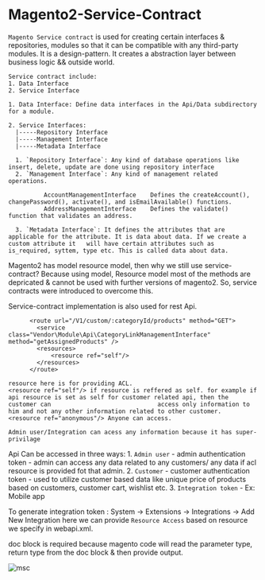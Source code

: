 # Magento2-Service-Contract

  `Magento Service contract` is used for creating certain interfaces & repositories, modules so that it can be compatible with any third-party modules.
  It is a design-pattern. It creates a abstraction layer between business logic && outside world.

    Service contract include: 
    1. Data Interface
    2. Service Interface

    1. Data Interface: Define data interfaces in the Api/Data subdirectory for a module.

    2. Service Interfaces:
      |-----Repository Interface
      |-----Management Interface
      |-----Metadata Interface

      1. `Repository Interface`: Any kind of database operations like insert, delete, update are done using repository interface
      2. `Management Interface`: Any kind of management related operations.

              AccountManagementInterface	Defines the createAccount(), changePassword(), activate(), and isEmailAvailable() functions.
              AddressManagementInterface	Defines the validate() function that validates an address.

      3. `Metadata Interface`: It defines the attributes that are applicable for the attribute. It is data about data. If we create a custom attribute it   will have certain attributes such as is_required, syttem, type etc. This is called data about data.

  Magento2 has model resource model, then why we still use service-contract?
    Because using model, Resource model most of the methods are depricated & cannot be used with further versions of magento2. So, service contracts were     introduced to overcome this.

   Service-contract implementation is also used for rest Api.

          <route url="/V1/custom/:categoryId/products" method="GET">
            <service class="Vendor\Module\Api\CategoryLinkManagementInterface" method="getAssignedProducts" />
            <resources>
                <resource ref="self"/>
            </resources>
          </route>
  
    resource here is for providing ACL.
    <resource ref="self"/> if resource is reffered as self. for example if api resource is set as self for customer related api, then the customer can                              access only information to him and not any other information related to other customer.
    <resource ref="anonymous"/> Anyone can access.

    Admin user/Integration can acess any information because it has super-privilage
  
   Api Can be accessed in three ways:
      1. `Admin user` - admin authentication token - admin can access any data related to any customers/ any data if acl resource is provided fot that                           admin.
      2. `Customer`   - customer authentication token - used to utilize customer based data like unique price of products based on customers, customer                           cart, wishlist etc.
      3. `Integration token` - Ex: Mobile app

   To generate integration token : System -> Extensions -> Integrations -> Add New Integration
      here we can provide `Resource Access` based on resource we specify in webapi.xml.

   doc block is required because magento code will read the parameter type, return type from the doc block & then provide output.

   ![msc](https://user-images.githubusercontent.com/46992129/168560694-77cc47d1-542b-4501-9881-fc184f7bcf45.jpg)


 
